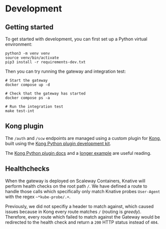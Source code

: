 # Development

## Getting started

To get started with development, you can first set up a Python virtual environment:

```console
python3 -m venv venv
source venv/bin/activate
pip3 install -r requirements-dev.txt
```

Then you can try running the gateway and integration test:

```console
# Start the gateway
docker compose up -d

# Check that the gateway has started
docker compose ps -a

# Run the integration test
make test-int
```

## Kong plugin

The `/auth` and `/scw` endpoints are managed using a custom plugin for [Kong](https://docs.konghq.com), built using the [Kong Python plugin development kit](https://github.com/Kong/kong-python-pdk).

The [Kong Python plugin docs](https://docs.konghq.com/gateway/latest/plugin-development/pluginserver/python/) and a [longer example](https://konghq.com/blog/building-plugins-for-kong-gateway-using-python) are useful reading.

## Healthchecks

When the gateway is deployed on Scaleway Containers, Knative will perform health checks on the root path `/`. We have defined a route to handle those calls which specifically only match Knative probes `User-Agent` with the regex `~*kube-probe/.+`.

Previously, we did not specifiy a header to match against, which caused issues because in Kong every route matches `/` (routing is _greedy_). Therefore, every route which failed to match against the Gateway would be redirected to the health check and return a `200` HTTP status instead of `404`.
